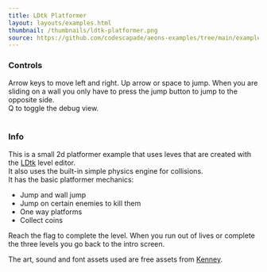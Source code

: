 ```yaml
---
title: LDtk Platformer
layout: layouts/examples.html
thumbnail: /thumbnails/ldtk-platformer.png
source: https://github.com/codescapade/aeons-examples/tree/main/examples/demos/ldtk-platformer
---
```


### Controls
Arrow keys to move left and right. Up arrow or space to jump. When you are sliding on a wall you only have to press the jump button to jump to the opposite side.  
Q to toggle the debug view.
<br>
<br>

### Info
This is a small 2d platformer example that uses leves that are created with the [LDtk](https://ldtk.io) level editor.  
It also uses the built-in simple physics engine for collisions.  
It has the basic platformer mechanics:
- Jump and wall jump
- Jump on certain enemies to kill them
- One way platforms
- Collect coins

Reach the flag to complete the level. When you run out of lives or complete the three levels you go back to the intro screen.

The art, sound and font assets used are free assets from [Kenney](https://kenney.nl/).
